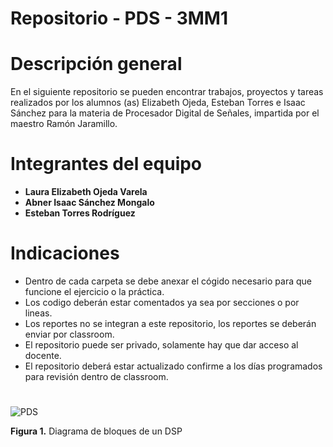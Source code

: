 # Repositorio - PDS - 3MM1

# Descripción general
En el siguiente repositorio se pueden encontrar trabajos, proyectos y tareas realizados por los alumnos (as) Elizabeth Ojeda, Esteban Torres e Isaac Sánchez  para la materia de Procesador Digital de Señales, impartida por el maestro Ramón Jaramillo. 

# Integrantes del equipo 
- **Laura Elizabeth Ojeda Varela**
- **Abner Isaac Sánchez Mongalo**
- **Esteban Torres Rodríguez**

# Indicaciones
- Dentro de cada carpeta se debe anexar el cógido necesario para que funcione el ejercicio o la práctica.
- Los codigo deberán estar comentados ya sea por secciones o por lineas.
- Los reportes no se integran a este repositorio, los reportes se deberán enviar por classroom.
- El repositorio puede ser privado, solamente hay que dar acceso al docente.
- El repositorio deberá estar actualizado confirme a los días programados para revisión dentro de classroom.

#
![PDS](https://rdv-files.nyc3.cdn.digitaloceanspaces.com/pub/html/files_html/4/5/2/000304524.png)

**Figura 1.** Diagrama de bloques de un DSP
